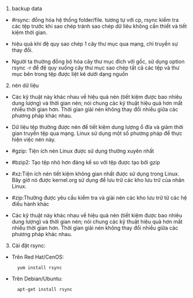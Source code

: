1. backup data

- #rsync: đồng hóa hệ thống folder/file. tương tự với cp, rsync kiểm tra các tệp trước khi sao chép tránh sao chép dữ liêu không cần thiết và tiết kiệm thời gian.

- hiệu quả khi  đệ quy sao chép 1 cây thư mục qua mạng, chỉ truyền sự thay đổi.

- Người ta thường đồng bộ hóa cây thư mục đích với gốc, sử dụng option rsync -r để đệ quy xuống cây thư mục sao chép tất cả các tệp và thư mục bên trong tệp được liệt kê dưới dạng nguồn

2. nén dữ liệu

- Các kỹ thuật này khác nhau về hiệu quả nén (tiết kiệm được bao nhiêu dung lượng) và thời gian nén; nói chung các kỹ thuật hiệu quả hơn mất nhiều thời gian hơn. Thời gian giải nén không thay đổi nhiều giữa các phương pháp khác nhau.

- Dữ liệu tệp thường được nén để tiết kiệm dung lượng ổ đĩa và giảm thời gian truyền tệp qua mạng. Linux sử dụng một số phương pháp để thực hiện việc nén này.

- #gzip: Tiện ích nén Linux được sử dụng thường xuyên nhất

- #bzip2: 	Tạo tệp nhỏ hơn đáng kể so với tệp được tạo bởi gzip

- #xz:Tiện ích nén tiết kiệm không gian nhất được sử dụng trong Linux. Bây giờ nó được kernel.org sử dụng để lưu trữ các kho lưu trữ của nhân Linux.

- #zip:Thường được yêu cầu kiểm tra và giải nén các kho lưu trữ từ các hệ điều hành khác

- Các kỹ thuật này khác nhau về hiệu quả nén (tiết kiệm được bao nhiêu dung lượng) và thời gian nén; nói chung các kỹ thuật hiệu quả hơn mất nhiều thời gian hơn. Thời gian giải nén không thay đổi nhiều giữa các phương pháp khác nhau.

3. Cài đặt rsync:

- Trên Red Hat/CenOS:

        yum install rsync
        
- Trên Debian/Ubuntu:

        apt-get install rsync
